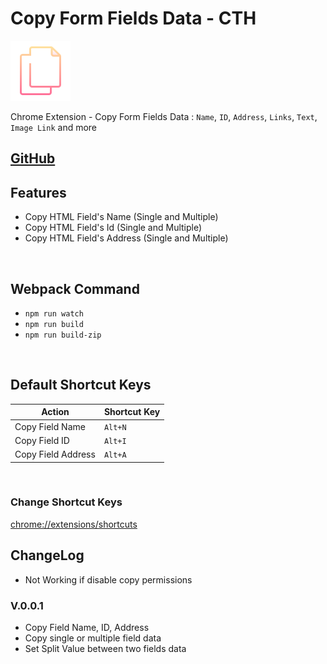 # Copy Form Fields Data - CTH

![](/src/icons/96x96.png)

Chrome Extension - Copy Form Fields Data : `Name`, `ID`, `Address`, `Links`, `Text`, `Image Link` and more

## [GitHub](https://github.com/ctechhindi/Copy-Form-Fields-Data)

## Features

* Copy HTML Field's Name (Single and Multiple)
* Copy HTML Field's Id (Single and Multiple)
* Copy HTML Field's Address (Single and Multiple)

&nbsp;

## Webpack Command

* `npm run watch`
* `npm run build`
* `npm run build-zip`

&nbsp;

## Default Shortcut Keys

| Action | Shortcut Key |
| ------ | ------------ |
| Copy Field Name | `Alt+N` |
| Copy Field ID | `Alt+I` |
| Copy Field Address | `Alt+A` |

&nbsp;
### Change Shortcut Keys

[chrome://extensions/shortcuts](chrome://extensions/shortcuts)

## ChangeLog

* Not Working if disable copy permissions

### V.0.0.1

* Copy Field Name, ID, Address
* Copy single or multiple field data
* Set Split Value between two fields data
